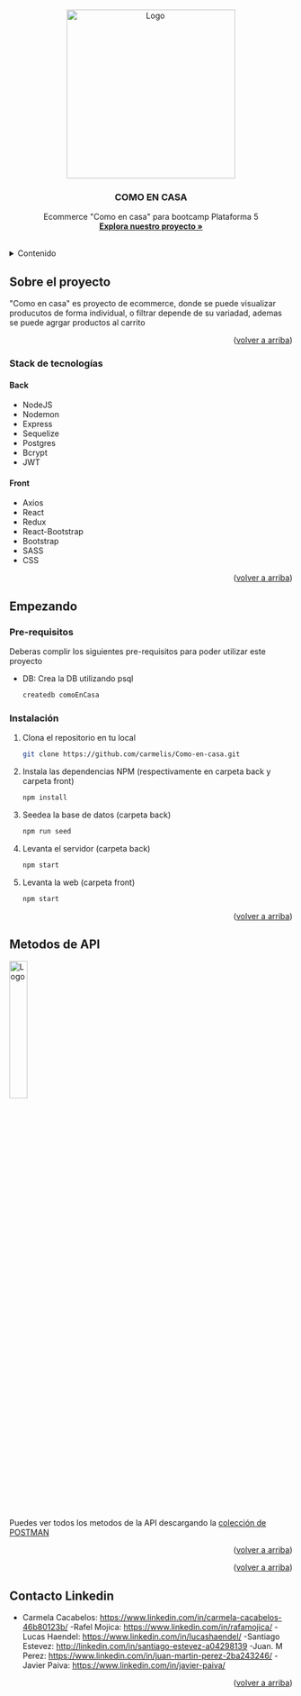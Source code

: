 <a name="readme-top"></a>

<!-- PROJECT LOGO -->
<br />
<div align="center">
  <a href="https://github.com/carmelis/Como-en-casa.git">
    <img src="src/assets/image/Logo.png" alt="Logo" width="300">
  </a>

<h3 align="center">COMO EN CASA</h3>

  <p align="center">
    Ecommerce "Como en casa" para bootcamp Plataforma 5 
    <br />
    <a href="https://github.com/carmelis/Como-en-casa.git"><strong>Explora nuestro proyecto »</strong></a>
    <br />
    <br />
  </p>
</div>

<!-- TABLE OF CONTENTS -->
<details>
  <summary>Contenido</summary>
  <ol>
    <li>
      <a href="#sobre-el-proyecto">Sobre el proyecto</a>
      <ul>
        <li><a href="#stack-de-tecnologías">Stack de tecnologías</a></li>
      </ul>
    </li>
    <li>
      <a href="#empezando">Empezando</a>
      <ul>
        <li><a href="#pre-requisitos">Pre-requisitos</a></li>
        <li><a href="#instalación">Instalación</a></li>
      </ul>
    </li>
    <li><a href="#metodos-de-api">Metodos de API</a></li>
    <li><a href="#roadmap">Roadmap</a></li>
    <li><a href="#contacto">Contacto</a></li>
  </ol>
</details>

<!-- ABOUT THE PROJECT -->

## Sobre el proyecto

"Como en casa" es proyecto de ecommerce, donde se puede visualizar producutos de forma individual, o filtrar depende de su variadad, ademas se puede agrgar productos al carrito


<p align="right">(<a href="#readme-top">volver a arriba</a>)</p>

### Stack de tecnologías

#### Back

- NodeJS
- Nodemon
- Express
- Sequelize
- Postgres
- Bcrypt
- JWT

#### Front

- Axios
- React
- Redux
- React-Bootstrap
- Bootstrap
- SASS
- CSS

<p align="right">(<a href="#readme-top">volver a arriba</a>)</p>

<!-- GETTING STARTED -->

## Empezando

### Pre-requisitos

Deberas complir los siguientes pre-requisitos para poder utilizar este proyecto

- DB: Crea la DB utilizando psql
  ```sh
  createdb comoEnCasa
  ```

### Instalación

1. Clona el repositorio en tu local
   ```sh
   git clone https://github.com/carmelis/Como-en-casa.git
   ```
2. Instala las dependencias NPM (respectivamente en carpeta back y carpeta front)
   ```sh
   npm install
   ```
3. Seedea la base de datos (carpeta back)
   ```sh
   npm run seed
   ```
4. Levanta el servidor (carpeta back)
   ```sh
   npm start
   ```
5. Levanta la web (carpeta front)
   ```sh
   npm start
   ```

<p align="right">(<a href="#readme-top">volver a arriba</a>)</p>

<!-- API  -->

## Metodos de API

<img src="https://cdn.shopify.com/s/files/1/0057/5668/2355/files/Postman-logo-orange-2021_1155x.png?v=1637252529" alt="Logo" width="25%">

Puedes ver todos los metodos de la API descargando la [colección de POSTMAN](https://api.postman.com/collections/23456074-2e3d1240-065c-49e1-920a-08b67206f18e?access_key=PMAT-01GJ3QPVXRJ21FHKRF4B0MB1TG)

<p align="right">(<a href="#readme-top">volver a arriba</a>)</p>


<p align="right">(<a href="#readme-top">volver a arriba</a>)</p>

<!-- CONTACT -->

## Contacto Linkedin
- Carmela Cacabelos: https://www.linkedin.com/in/carmela-cacabelos-46b80123b/
-Rafel Mojica: https://www.linkedin.com/in/rafamojica/
-Lucas Haendel: https://www.linkedin.com/in/lucashaendel/
-Santiago Estevez: http://linkedin.com/in/santiago-estevez-a04298139
-Juan. M Perez: https://www.linkedin.com/in/juan-martin-perez-2ba243246/
-Javier Paiva: https://www.linkedin.com/in/javier-paiva/

<p align="right">(<a href="#readme-top">volver a arriba</a>)</p>
